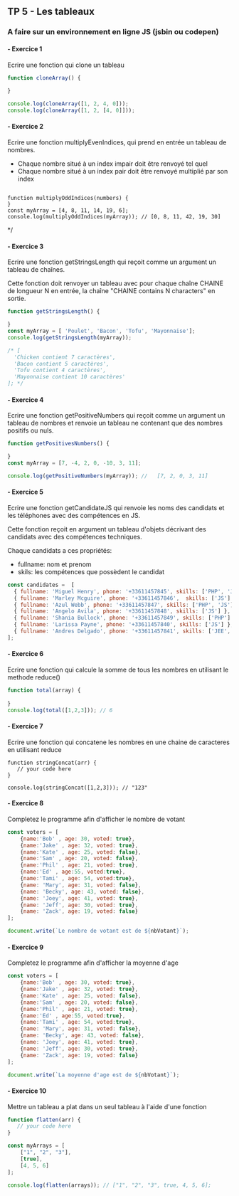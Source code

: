 ## TP 5 -  Les tableaux

### A faire sur un environnement en ligne JS (jsbin ou codepen)

#### -  Exercice 1
Ecrire une fonction qui clone un tableau

```javascript 
function cloneArray() {
  
}

console.log(cloneArray([1, 2, 4, 0]));
console.log(cloneArray([1, 2, [4, 0]]));
```

#### -  Exercice 2

Ecrire une fonction multiplyEvenIndices, qui prend en entrée un tableau de nombres.
* Chaque nombre situé à un index impair doit être renvoyé tel quel
* Chaque nombre situé à un index pair doit être renvoyé multiplié par son index

```

function multiplyOddIndices(numbers) {
}
const myArray = [4, 8, 11, 14, 19, 6];
console.log(multiplyOddIndices(myArray)); // [0, 8, 11, 42, 19, 30]
``` 
*/


#### -  Exercice 3

Ecrire une fonction getStringsLength qui reçoit comme un argument un tableau de chaînes.

Cette fonction doit renvoyer un tableau avec pour chaque chaîne CHAINE de longueur N en entrée, la chaîne "CHAINE contains N characters"
en sortie.

```javascript
function getStringsLength() {

}
const myArray = [ 'Poulet', 'Bacon', 'Tofu', 'Mayonnaise'];
console.log(getStringsLength(myArray));

/* [
  'Chicken contient 7 caractères',
  'Bacon contient 5 caractères',
  'Tofu contient 4 caractères',
  'Mayonnaise contient 10 caractères'
]; */
```


#### -  Exercice 4
Ecrire une fonction getPositiveNumbers qui reçoit comme un argument un tableau de nombres et 
renvoie un tableau ne contenant que des nombres positifs ou nuls.

```javascript
function getPositivesNumbers() {

}
const myArray = [7, -4, 2, 0, -10, 3, 11];

console.log(getPositiveNumbers(myArray)); //   [7, 2, 0, 3, 11]

``` 

#### -  Exercice 5
Ecrire une fonction getCandidateJS qui renvoie les noms des candidats et les téléphones avec des compétences en JS. 

Cette fonction reçoit en argument un tableau d'objets décrivant des candidats avec des compétences techniques. 

Chaque candidats a ces propriétés:
- fullname: nom et prenom
- skils: les compétences que possèdent le candidat


```javascript
const candidates =  [
  { fullname: 'Miguel Henry', phone: '+33611457845', skills: ['PHP', 'JS'] },
  { fullname: 'Marley Mcguire', phone: '+33611457846',  skills: ['JS'] },
  { fullname: 'Azul Webb', phone: '+33611457847', skills: ['PHP', 'JS'] },
  { fullname: 'Angelo Avila', phone: '+33611457848', skills: ['JS'] },
  { fullname: 'Shania Bullock', phone: '+33611457849', skills: ['PHP'] },
  { fullname: 'Larissa Payne', phone: '+33611457840', skills: ['JS'] },
  { fullname: 'Andres Delgado', phone: '+33611457841', skills: ['JEE', 'JS'] }
];
```

#### -  Exercice 6
Ecrire une fonction qui calcule la somme de tous les nombres en utilisant le methode reduce()

```javascript
function total(array) {
   
}
console.log(total([1,2,3])); // 6
``` 

#### -  Exercice 7
Ecrire une fonction qui concatene les nombres en une chaine de caracteres en utilisant reduce

```jaavscript
function stringConcat(arr) {
   // your code here 
}

console.log(stringConcat([1,2,3])); // "123"
``` 

#### -  Exercice 8
Completez le programme afin d'afficher le nombre de votant

```javascript
const voters = [
    {name:'Bob' , age: 30, voted: true},
    {name:'Jake' , age: 32, voted: true},
    {name:'Kate' , age: 25, voted: false},
    {name:'Sam' , age: 20, voted: false},
    {name:'Phil' , age: 21, voted: true},
    {name:'Ed' , age:55, voted:true},
    {name:'Tami' , age: 54, voted:true},
    {name: 'Mary', age: 31, voted: false},
    {name: 'Becky', age: 43, voted: false},
    {name: 'Joey', age: 41, voted: true},
    {name: 'Jeff', age: 30, voted: true},
    {name: 'Zack', age: 19, voted: false}
];

document.write(`Le nombre de votant est de ${nbVotant}`);
```

#### -  Exercice 9
Completez le programme afin d'afficher la moyenne d'age

```javascript
const voters = [
    {name:'Bob' , age: 30, voted: true},
    {name:'Jake' , age: 32, voted: true},
    {name:'Kate' , age: 25, voted: false},
    {name:'Sam' , age: 20, voted: false},
    {name:'Phil' , age: 21, voted: true},
    {name:'Ed' , age:55, voted:true},
    {name:'Tami' , age: 54, voted:true},
    {name: 'Mary', age: 31, voted: false},
    {name: 'Becky', age: 43, voted: false},
    {name: 'Joey', age: 41, voted: true},
    {name: 'Jeff', age: 30, voted: true},
    {name: 'Zack', age: 19, voted: false}
];

document.write(`La moyenne d'age est de ${nbVotant}`);
```
#### -  Exercice 10

Mettre un tableau a plat dans un seul tableau à l'aide d'une fonction

```javascript
function flatten(arr) {
   // your code here    
}

const myArrays = [
    ["1", "2", "3"],
    [true],
    [4, 5, 6]
];

console.log(flatten(arrays)); // ["1", "2", "3", true, 4, 5, 6];
``` 
